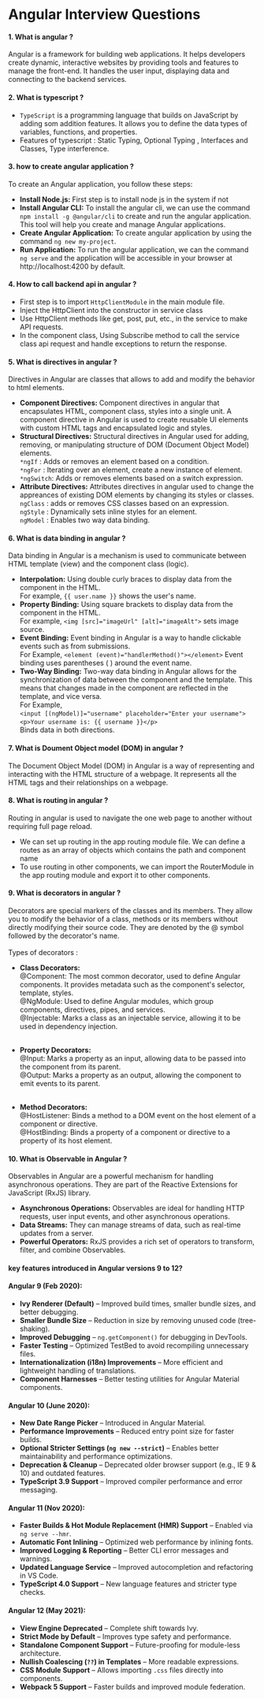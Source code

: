 # Angular Interview Questions

#### 1. What is angular ?
Angular is a framework for building web applications. It helps developers create dynamic, interactive websites by providing tools and features to manage the front-end.
It handles the user input, displaying data and connecting to the backend services.

#### 2. What is typescript ?
* `TypeScript` is a programming language that builds on JavaScript by adding som addition features. It allows you to define the data types of variables, functions, and properties.</br>
* Features of typescript : Static Typing, Optional Typing , Interfaces and Classes, Type interference.

#### 3. how to create angular application ?
To create an Angular application, you follow these steps:</br>

* <b>Install Node.js:</b> First step is to install node js in the system if not</br>
* <b>Install Angular CLI:</b> To install the angular cli, we can use the command `npm install -g @angular/cli` to create and run the angular application. This tool will help you create and manage Angular applications.</br>
* <b>Create Angular Application:</b> To create  angular application by using the command `ng new my-project`.</br>
* <b>Run Application:</b> To run the angular application, we can the command `ng serve` and the application will be accessible in your browser at http://localhost:4200 by default.

#### 4. How to call backend api in angular ?
* First step is to import `HttpClientModule` in the main module file.</br>
* Inject the HttpClient into the constructor in service class</br>
* Use HttpClient methods like get, post, put, etc., in the service to make API requests.</br>
* In the component class, Using Subscribe method to call the service class api request and handle exceptions to return the response.

#### 5. What is directives in angular ?
Directives in Angular are classes that allows to add and modify the behavior to html elements. </br>

* <b>Component Directives:</b> Component directives in angular that encapsulates HTML, component class, styles into a single unit. A component directive in Angular is used to create reusable UI elements with custom HTML tags and encapsulated logic and styles. </br>
* <b>Structural Directives:</b> Structural directives in Angular used for adding, removing, or manipulating structure of DOM (Document Object Model) elements.</br> 
  `*ngIf` : Adds or removes an element based on a condition.</br>
   `*ngFor` : Iterating over an element, create a new instance of element.</br>
  `*ngSwitch`: Adds or removes elements based on a switch expression. </br>
* <b>Attribute Directives:</b> Attributes directives in angular used to change the appreances of existing DOM elements by changing its styles or classes. </br>
   `ngClass` : adds or removes CSS classes based on an expression.</br>
   `ngStyle` : Dynamically sets inline styles for an element.</br>
   `ngModel` : Enables two way data binding.

#### 6. What is data binding in angular ?
Data binding in Angular is a mechanism is used to communicate between HTML template (view) and the component class (logic).</br>
* <b>Interpolation:</b> Using double curly braces to display data from the component in the HTML.</br>
  For example, `{{ user.name }}` shows the user's name.</br>
* <b>Property Binding:</b> Using square brackets to display data from the component in the HTML.</br>
  For example, `<img [src]="imageUrl" [alt]="imageAlt">` sets image source.</br>
* <b>Event Binding:</b> Event binding in Angular is a way to handle clickable events such as from submissions.</br>
  For Example, `<element (event)="handlerMethod()"></element>` Event binding uses parentheses ( ) around the event name.</br>
* <b>Two-Way Binding:</b> Two-way data binding in Angular allows for the synchronization of data between the component and the template. This means that changes 
  made in the component are reflected in the template, and vice versa.</br>
  For Example, </br>
 `<input [(ngModel)]="username" placeholder="Enter your username">`</br>
  `<p>Your username is: {{ username }}</p>`</br>
  Binds data in both directions.

 #### 7. What is Doument Object model (DOM) in angular ?
The Document Object Model (DOM) in Angular is a way of representing and interacting with the HTML structure of a webpage. It represents all the HTML tags and their relationships on a webpage.

#### 8. What is routing in angular ?
Routing in angular is used to navigate the one web page to another without requiring full page reload.</br>
* We can set up routing in the app routing module file. We can define a routes as an array of objects which contains the path and component name</br>
* To use routing in other components, we can import the RouterModule in the app routing module and export it to other components.
  
#### 9. What is decorators in angular ?
Decorators are special markers of the classes and its members. They allow you to modify the behavior of a class, methods or its members without directly modifying their source code.  They are denoted by the @ symbol followed by the decorator's name.</br></br>
Types of decorators :</br>
* <b>Class Decorators:</b></br>
@Component: The most common decorator, used to define Angular components. It provides metadata such as the component's selector, template, styles.</br>
@NgModule: Used to define Angular modules, which group components, directives, pipes, and services.</br>
@Injectable: Marks a class as an injectable service, allowing it to be used in dependency injection.</br></br>

* <b>Property Decorators:</b></br>
@Input: Marks a property as an input, allowing data to be passed into the component from its parent.</br>
@Output: Marks a property as an output, allowing the component to emit events to its parent.</br></br>

* <b>Method Decorators:</b></br>
@HostListener: Binds a method to a DOM event on the host element of a component or directive.</br>
@HostBinding: Binds a property of a component or directive to a property of its host element.

#### 10. What is Observable in Angular ?
Observables in Angular are a powerful mechanism for handling asynchronous operations. They are part of the Reactive Extensions for JavaScript (RxJS) library.
* <b>Asynchronous Operations:</b> Observables are ideal for handling HTTP requests, user input events, and other asynchronous operations.
* <b>Data Streams:</b> They can manage streams of data, such as real-time updates from a server.
* <b>Powerful Operators:</b> RxJS provides a rich set of operators to transform, filter, and combine Observables.

#### key features introduced in Angular versions 9 to 12?

<b><h4>Angular 9 (Feb 2020):</h4></b>
* <b>Ivy Renderer (Default)</b> – Improved build times, smaller bundle sizes, and better debugging.  
* <b>Smaller Bundle Size</b> – Reduction in size by removing unused code (tree-shaking).  
* <b>Improved Debugging</b> – `ng.getComponent()` for debugging in DevTools.  
* <b>Faster Testing</b> – Optimized TestBed to avoid recompiling unnecessary files.  
* <b>Internationalization (i18n) Improvements</b> – More efficient and lightweight handling of translations.  
* <b>Component Harnesses</b> – Better testing utilities for Angular Material components.  

<b><h4>Angular 10 (June 2020):</h4></b>
* <b>New Date Range Picker</b> – Introduced in Angular Material.  
* <b>Performance Improvements</b> – Reduced entry point size for faster builds.  
* <b>Optional Stricter Settings (`ng new --strict`)</b> – Enables better maintainability and performance optimizations.  
* <b>Deprecation & Cleanup</b> – Deprecated older browser support (e.g., IE 9 & 10) and outdated features.  
* <b>TypeScript 3.9 Support</b> – Improved compiler performance and error messaging.  

<b><h4>Angular 11 (Nov 2020):</h4></b>
* <b>Faster Builds & Hot Module Replacement (HMR) Support</b> – Enabled via `ng serve --hmr`.  
* <b>Automatic Font Inlining</b> – Optimized web performance by inlining fonts.  
* <b>Improved Logging & Reporting</b> – Better CLI error messages and warnings.  
* <b>Updated Language Service</b> – Improved autocompletion and refactoring in VS Code.  
* <b>TypeScript 4.0 Support</b> – New language features and stricter type checks.  

<b><h4>Angular 12 (May 2021):</h4></b>
* <b>View Engine Deprecated</b> – Complete shift towards Ivy.  
* <b>Strict Mode by Default</b> – Improves type safety and performance.  
* <b>Standalone Component Support</b> – Future-proofing for module-less architecture.  
* <b>Nullish Coalescing (`??`) in Templates</b> – More readable expressions.  
* <b>CSS Module Support</b> – Allows importing `.css` files directly into components.  
* <b>Webpack 5 Support</b> – Faster builds and improved module federation.  
